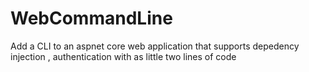 # WebCommandLine
Add a CLI to an aspnet core web application that supports depedency injection , authentication with as little two lines of code
